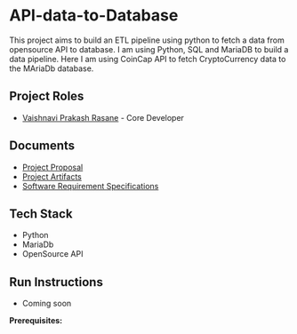 # API-data-to-Database
This project aims to build an ETL pipeline using python to fetch a data from opensource API to database. I am using Python, SQL and MariaDB to build a data pipeline. Here I am using CoinCap API to fetch CryptoCurrency data to the MAriaDb database. 

## Project Roles
* [Vaishnavi Prakash Rasane](https://vaishnavirasane.github.io/Vaishnavi-Rasane/) - Core Developer

## Documents
* [Project Proposal]()
* [Project Artifacts]()
* [Software Requirement Specifications]()

## Tech Stack 
* Python
* MariaDb
* OpenSource API

## Run Instructions
* Coming soon

**Prerequisites:**
